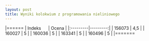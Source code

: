 ```yaml
---
layout: post
title: Wyniki kolokwium z programowania nieliniowego
---
```


|======
| Indeks &nbsp;&nbsp;&nbsp;&nbsp; | Ocena |
|:---------|---------:|
| 156073 |  4,5 |
| 160027 |	5 |
| 160036 |	5 |
| 163341 |	5 |
| 160496 |	5 |
|=======
